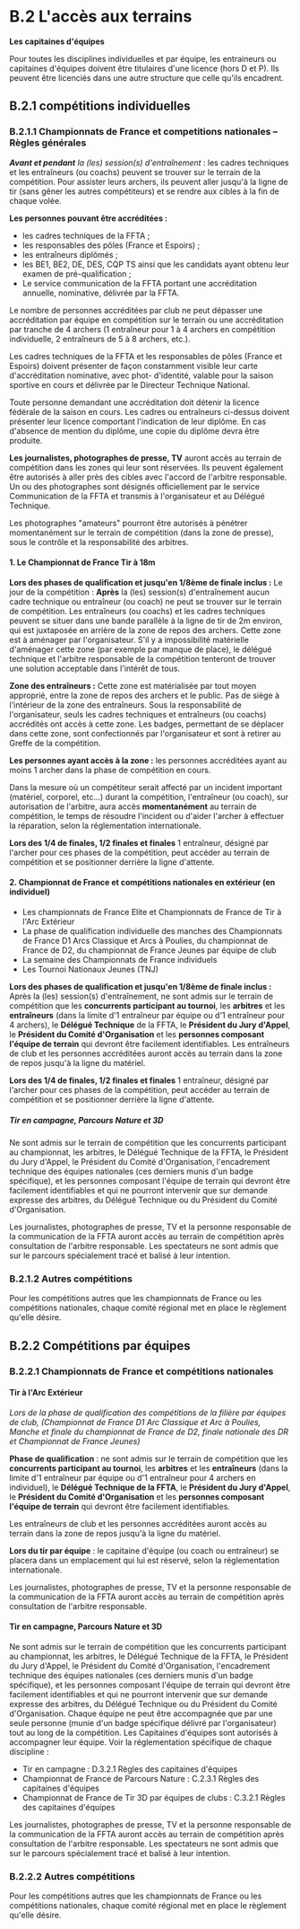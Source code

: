 # B.2 L'accès aux terrains

**Les capitaines d'équipes**

Pour toutes les disciplines individuelles et par équipe, les entraineurs ou capitaines d'équipes doivent être titulaires
d'une licence (hors D et P). Ils peuvent être licenciés dans une autre structure que celle qu'ils encadrent.

## B.2.1 compétitions individuelles

### B.2.1.1 Championnats de France et competitions nationales – **Règles générales**

_**Avant et pendant** la (les) session(s) d'entraînement_ : les cadres techniques et les entraîneurs (ou coachs)
peuvent se trouver sur le terrain de la compétition.
Pour assister leurs archers, ils peuvent aller jusqu'à la ligne de tir (sans gêner les autres compétiteurs) et
se rendre aux cibles à la fin de chaque volée.

**Les personnes pouvant être accréditées :**

- les cadres techniques de la FFTA ;
- les responsables des pôles (France et Espoirs) ;
- les entraîneurs diplômés ;
- les BE1, BE2, DE, DES, CQP TS ainsi que les candidats ayant obtenu leur examen de pré-qualification ;
- Le service communication de la FFTA portant une accréditation annuelle, nominative, délivrée par la FFTA.

Le nombre de personnes accréditées par club ne peut dépasser une accréditation par équipe en
compétition sur le terrain ou une accréditation par tranche de 4 archers (1 entraîneur pour 1 à 4 archers
en compétition individuelle, 2 entraîneurs de 5 à 8 archers, etc.).

Les cadres techniques de la FFTA et les responsables de pôles (France et Espoirs) doivent présenter de
façon constamment visible leur carte d'accréditation nominative, avec phot- d'identité, valable pour la
saison sportive en cours et délivrée par le Directeur Technique National.

Toute personne demandant une accréditation doit détenir la licence fédérale de la saison en cours.
Les cadres ou entraîneurs ci-dessus doivent présenter leur licence comportant l'indication de leur diplôme.
En cas d'absence de mention du diplôme, une copie du diplôme devra être produite.

**Les journalistes, photographes de presse, TV** auront accès au terrain de compétition dans les zones qui leur
sont réservées. Ils peuvent également être autorisés à aller près des cibles avec l'accord de l'arbitre responsable.
Un ou des photographes sont désignés officiellement par le service Communication de la FFTA et transmis
à l'organisateur et au Délégué Technique.

Les photographes "amateurs" pourront être autorisés à pénétrer momentanément sur le terrain de
compétition (dans la zone de presse), sous le contrôle et la responsabilité des arbitres.

#### 1. **Le Championnat de France Tir à 18m**

**Lors des phases de qualification et jusqu'en 1/8ème de finale inclus :**
Le jour de la compétition :
**Après** la (les) session(s) d'entraînement aucun cadre technique ou entraîneur (ou coach) ne peut se trouver
sur le terrain de compétition.
Les entraîneurs (ou coachs) et les cadres techniques peuvent se situer dans une bande parallèle à la ligne de tir
de 2m environ, qui est juxtaposée en arrière de la zone de repos des archers. Cette zone est à aménager par
l'organisateur.
S'il y a impossibilité matérielle d'aménager cette zone (par exemple par manque de place), le délégué
technique et l'arbitre responsable de la compétition tenteront de trouver une solution acceptable dans
l'intérêt de tous.

**Zone des entraîneurs :**
Cette zone est matérialisée par tout moyen approprié, entre la zone de repos des archers et le public.
Pas de siège à l'intérieur de la zone des entraîneurs.
Sous la responsabilité de l'organisateur, seuls les cadres techniques et entraîneurs (ou coachs) accrédités
ont accès à cette zone.
Les badges, permettant de se déplacer dans cette zone, sont confectionnés par l'organisateur et sont à
retirer au Greffe de la compétition.

**Les personnes ayant accès à la zone :** les personnes accréditées ayant au moins 1 archer dans la phase
de compétition en cours.

Dans la mesure où un compétiteur serait affecté par un incident important (matériel, corporel, etc...) durant
la compétition, l'entraîneur (ou coach), sur autorisation de l'arbitre, aura accès **momentanément** au terrain
de compétition, le temps de résoudre l'incident ou d'aider l'archer à effectuer la réparation, selon la
réglementation internationale.

**Lors des 1/4 de finales, 1/2 finales et finales**
1 entraîneur, désigné par l'archer pour ces phases de la compétition, peut accéder au terrain de
compétition et se positionner derrière la ligne d'attente.

#### 2. **Championnat de France et compétitions nationales en extérieur (en individuel)**

- Les championnats de France Elite et Championnats de France de Tir à l'Arc Extérieur
- La phase de qualification individuelle des manches des Championnats de France D1 Arcs Classique
  et Arcs à Poulies, du championnat de France de D2, du championnat de France Jeunes par équipe
  de club
- La semaine des Championnats de France individuels
- Les Tournoi Nationaux Jeunes (TNJ)

**Lors des phases de qualification et jusqu'en 1/8ème de finale inclus :**
Après la (les) session(s) d'entraînement, ne sont admis sur le terrain de compétition que les **concurrents
participant au tournoi**, les **arbitres** et les **entraîneurs** (dans la limite d'1 entraîneur par équipe ou d'1 entraîneur
pour 4 archers), le **Délégué Technique** de la FFTA, le **Président du Jury d'Appel**, le **Président du Comité d'Organisation** et les **personnes composant l'équipe de terrain** qui devront être facilement identifiables.
Les entraîneurs de club et les personnes accréditées auront accès au terrain dans la zone de repos jusqu'à
la ligne du matériel.

**Lors des 1/4 de finales, 1/2 finales et finales**
1 entraîneur, désigné par l'archer pour ces phases de la compétition, peut accéder au terrain de
compétition et se positionner derrière la ligne d'attente.

##### **Tir en campagne, Parcours Nature et 3D**

Ne sont admis sur le terrain de compétition que les concurrents participant au championnat, les arbitres,
le Délégué Technique de la FFTA, le Président du Jury d'Appel, le Président du Comité d'Organisation,
l'encadrement technique des équipes nationales (ces derniers munis d'un badge spécifique), et les
personnes composant l'équipe de terrain qui devront être facilement identifiables et qui ne pourront
intervenir que sur demande expresse des arbitres, du Délégué Technique ou du Président du Comité
d'Organisation.

Les journalistes, photographes de presse, TV et la personne responsable de la communication de la FFTA
auront accès au terrain de compétition après consultation de l'arbitre responsable.
Les spectateurs ne sont admis que sur le parcours spécialement tracé et balisé à leur intention.

### B.2.1.2 Autres compétitions

Pour les compétitions autres que les championnats de France ou les compétitions nationales, chaque
comité régional met en place le règlement qu'elle désire.

## B.2.2 Compétitions par équipes

### B.2.2.1 Championnats de France et compétitions nationales

#### Tir à l'Arc Extérieur

_Lors de la phase de qualification des compétitions de la filière par équipes de club, (Championnat de France D1 Arc Classique et Arc à Poulies, Manche et finale du championnat de France de D2, finale nationale des DR et Championnat de France Jeunes)_

**Phase de qualification** : ne sont admis sur le terrain de compétition que les **concurrents participant au tournoi**, les **arbitres** et les **entraîneurs** (dans la limite d'1 entraîneur par équipe ou d'1 entraîneur pour 4
archers en individuel), le **Délégué Technique de la FFTA**, le **Président du Jury d'Appel**, le **Président du Comité d'Organisation** et les **personnes composant l'équipe de terrain** qui devront être facilement
identifiables.

Les entraîneurs de club et les personnes accréditées auront accès au terrain dans la zone de repos jusqu'à
la ligne du matériel.

**Lors du tir par équipe** : le capitaine d'équipe (ou coach ou entraîneur) se placera dans un emplacement
qui lui est réservé, selon la réglementation internationale.

Les journalistes, photographes de presse, TV et la personne responsable de la communication de la FFTA
auront accès au terrain de compétition après consultation de l'arbitre responsable.

#### Tir en campagne, Parcours Nature et 3D

Ne sont admis sur le terrain de compétition que les concurrents participant au championnat, les arbitres,
le Délégué Technique de la FFTA, le Président du Jury d'Appel, le Président du Comité d'Organisation,
l'encadrement technique des équipes nationales (ces derniers munis d'un badge spécifique), et les
personnes composant l'équipe de terrain qui devront être facilement identifiables et qui ne pourront
intervenir que sur demande expresse des arbitres, du Délégué Technique ou du Président du Comité
d'Organisation.
Chaque équipe ne peut être accompagnée que par une seule personne (munie d'un badge spécifique délivré
par l'organisateur) tout au long de la compétition.
Les Capitaines d'équipes sont autorisés à accompagner leur équipe. Voir la réglementation spécifique de
chaque discipline :

- Tir en campagne : D.3.2.1 Règles des capitaines d'équipes
- Championnat de France de Parcours Nature : C.2.3.1 Règles des capitaines d'équipes
- Championnat de France de Tir 3D par équipes de clubs : C.3.2.1 Règles des capitaines d'équipes

Les journalistes, photographes de presse, TV et la personne responsable de la communication de la FFTA
auront accès au terrain de compétition après consultation de l'arbitre responsable.
Les spectateurs ne sont admis que sur le parcours spécialement tracé et balisé à leur intention.

### B.2.2.2 Autres compétitions

Pour les compétitions autres que les championnats de France ou les compétitions nationales, chaque
comité régional met en place le règlement qu'elle désire.
